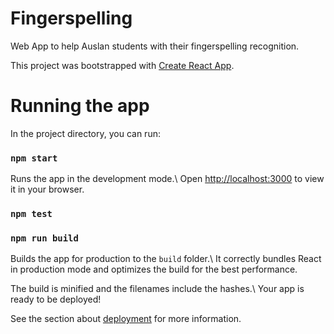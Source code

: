 # Fingerspelling

Web App to help Auslan students with their fingerspelling recognition.

This project was bootstrapped with [Create React
App](https://github.com/facebook/create-react-app).

# Running the app

In the project directory, you can run:

### `npm start`

Runs the app in the development mode.\ Open
[http://localhost:3000](http://localhost:3000) to view it in your browser.

### `npm test`

### `npm run build`

Builds the app for production to the `build` folder.\ It correctly bundles React
in production mode and optimizes the build for the best performance.

The build is minified and the filenames include the hashes.\ Your app is ready
to be deployed!

See the section about
[deployment](https://facebook.github.io/create-react-app/docs/deployment) for
more information.
